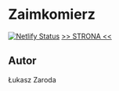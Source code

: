 # Zaimkomierz
[![Netlify Status](https://api.netlify.com/api/v1/badges/8532ebc5-cb5e-4564-8c43-e1cdfa9a6ee8/deploy-status)](https://app.netlify.com/sites/zaimkomierz/deploys)
[>> STRONA <<](https://zaimkomierz.netlify.app/)

## Autor
Łukasz Zaroda